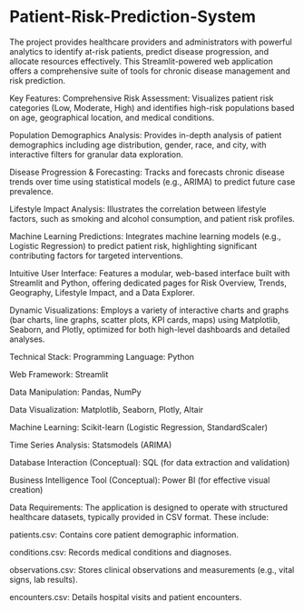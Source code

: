 # Patient-Risk-Prediction-System

The project provides healthcare providers and administrators with powerful analytics to identify at-risk patients, predict disease progression, and allocate resources effectively. This Streamlit-powered web application offers a comprehensive suite of tools for chronic disease management and risk prediction.

Key Features:
  Comprehensive Risk Assessment: Visualizes patient risk categories (Low, Moderate, High) and identifies high-risk populations based on age, geographical location, and medical conditions.
  
  Population Demographics Analysis: Provides in-depth analysis of patient demographics including age distribution, gender, race, and city, with interactive filters for granular data exploration.
  
  Disease Progression & Forecasting: Tracks and forecasts chronic disease trends over time using statistical models (e.g., ARIMA) to predict future case prevalence.
  
  Lifestyle Impact Analysis: Illustrates the correlation between lifestyle factors, such as smoking and alcohol consumption, and patient risk profiles.
  
  Machine Learning Predictions: Integrates machine learning models (e.g., Logistic Regression) to predict patient risk, highlighting significant contributing factors for targeted interventions.
  
  Intuitive User Interface: Features a modular, web-based interface built with Streamlit and Python, offering dedicated pages for Risk Overview, Trends, Geography, Lifestyle Impact, and a Data         Explorer.
  
  Dynamic Visualizations: Employs a variety of interactive charts and graphs (bar charts, line graphs, scatter plots, KPI cards, maps) using Matplotlib, Seaborn, and Plotly, optimized for both         high-level dashboards and detailed analyses.
  
Technical Stack:
  Programming Language: Python
  
  Web Framework: Streamlit
  
  Data Manipulation: Pandas, NumPy
  
  Data Visualization: Matplotlib, Seaborn, Plotly, Altair
  
  Machine Learning: Scikit-learn (Logistic Regression, StandardScaler)
  
  Time Series Analysis: Statsmodels (ARIMA)
  
  Database Interaction (Conceptual): SQL (for data extraction and validation)
  
  Business Intelligence Tool (Conceptual): Power BI (for effective visual creation)
  
Data Requirements:
The application is designed to operate with structured healthcare datasets, typically provided in CSV format. These include:

  patients.csv: Contains core patient demographic information.
  
  conditions.csv: Records medical conditions and diagnoses.
  
  observations.csv: Stores clinical observations and measurements (e.g., vital signs, lab results).
  
  encounters.csv: Details hospital visits and patient encounters.
